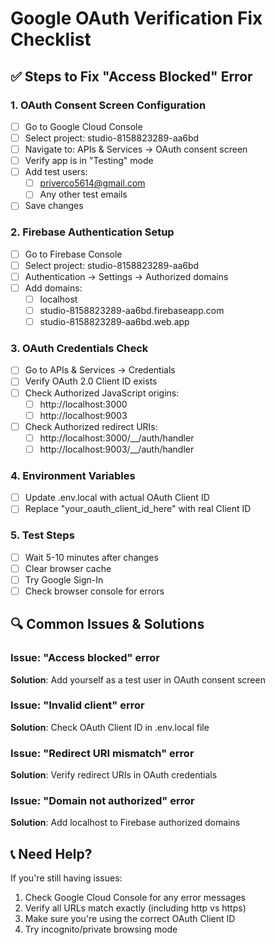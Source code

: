 # Google OAuth Verification Fix Checklist

## ✅ Steps to Fix "Access Blocked" Error

### 1. OAuth Consent Screen Configuration
- [ ] Go to Google Cloud Console
- [ ] Select project: studio-8158823289-aa6bd
- [ ] Navigate to: APIs & Services → OAuth consent screen
- [ ] Verify app is in "Testing" mode
- [ ] Add test users:
  - [ ] priverco5614@gmail.com
  - [ ] Any other test emails
- [ ] Save changes

### 2. Firebase Authentication Setup
- [ ] Go to Firebase Console
- [ ] Select project: studio-8158823289-aa6bd
- [ ] Authentication → Settings → Authorized domains
- [ ] Add domains:
  - [ ] localhost
  - [ ] studio-8158823289-aa6bd.firebaseapp.com
  - [ ] studio-8158823289-aa6bd.web.app

### 3. OAuth Credentials Check
- [ ] Go to APIs & Services → Credentials
- [ ] Verify OAuth 2.0 Client ID exists
- [ ] Check Authorized JavaScript origins:
  - [ ] http://localhost:3000
  - [ ] http://localhost:9003
- [ ] Check Authorized redirect URIs:
  - [ ] http://localhost:3000/__/auth/handler
  - [ ] http://localhost:9003/__/auth/handler

### 4. Environment Variables
- [ ] Update .env.local with actual OAuth Client ID
- [ ] Replace "your_oauth_client_id_here" with real Client ID

### 5. Test Steps
- [ ] Wait 5-10 minutes after changes
- [ ] Clear browser cache
- [ ] Try Google Sign-In
- [ ] Check browser console for errors

## 🔍 Common Issues & Solutions

### Issue: "Access blocked" error
**Solution**: Add yourself as a test user in OAuth consent screen

### Issue: "Invalid client" error
**Solution**: Check OAuth Client ID in .env.local file

### Issue: "Redirect URI mismatch" error
**Solution**: Verify redirect URIs in OAuth credentials

### Issue: "Domain not authorized" error
**Solution**: Add localhost to Firebase authorized domains

## 📞 Need Help?
If you're still having issues:
1. Check Google Cloud Console for any error messages
2. Verify all URLs match exactly (including http vs https)
3. Make sure you're using the correct OAuth Client ID
4. Try incognito/private browsing mode
